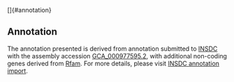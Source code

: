 []{#annotation}

Annotation
----------

The annotation presented is derived from annotation submitted to
[INSDC](http://www.insdc.org) with the assembly accession
[GCA\_000977595.2](http://www.ebi.ac.uk/ena/data/view/GCA_000977595.2),
with additional non-coding genes derived from
[Rfam](http://rfam.xfam.org/). For more details, please visit [INSDC
annotation
import](http://ensemblgenomes.org/info/data/insdc_annotation).
